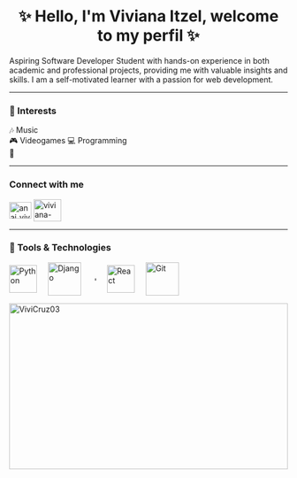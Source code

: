 <h1 align="center">✨ Hello, I'm Viviana Itzel, welcome to my perfil ✨</h1>

Aspiring Software Developer Student with hands-on experience in both academic and professional projects, providing me with valuable insights and skills. I am a self-motivated learner with a passion for web development.

---

### 🌷 Interests  
🎶 Music  
🎮 Videogames 
💻 Programming  
🚶   

---

###  Connect with me  
<a href="https://instagram.com/anai_vivv" target="blank"><img align="center" src="https://raw.githubusercontent.com/rahuldkjain/github-profile-readme-generator/master/src/images/icons/Social/instagram.svg" alt="anai_vivv" height="30" width="40" /></a>
<a href="https://www.linkedin.com/in/viviana-itzel-cruz-de-jesus-32934b253/" target="blank"><img align="center" src="https://www.logo.wine/a/logo/LinkedIn/LinkedIn-Icon-Logo.wine.svg" alt="viviana-itzel-cruz-de-jesus-32934b253" height="40" width="50" /></a>


---

### 🌸 Tools & Technologies
<div style="display: flex; align-items: center; gap: 20px;">
<img src="https://encrypted-tbn0.gstatic.com/images?q=tbn:ANd9GcSv8e8DY2HEtxzguVyTkNj1DmaQglni2j9SRw&s" alt="Python" width="50">
<img src="https://www.svgrepo.com/show/353657/django-icon.svg" alt="Django" width="60">
<img src="https://img.icons8.com/color/512/javascript.png" alt="JavaScript" width="7aaa0">
<img src="https://static-00.iconduck.com/assets.00/react-original-wordmark-icon-840x1024-vhmauxp6.png" alt="React" width="50">
<img src="https://cdn3.iconfinder.com/data/icons/social-media-2169/24/social_media_social_media_logo_git-512.png" alt="Git" width="60">
</div>






<p><img align="" src="https://github-readme-stats.vercel.app/api/top-langs?username=ViviCruz03&show_icons=true&locale=en&layout=compact" alt="ViviCruz03" width="100%" height="300" /></p>
